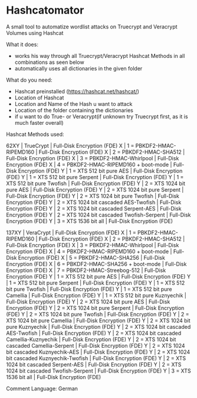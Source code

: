 # Hashcatomator
A small tool to automatize wordlist attacks on Truecrypt and Veracrypt Volumes using Hashcat

What it does:
- works his way through all Truecrypt/Veracrypt Hashcat Methods in all combinations as seen below
- automatically uses all dictionaries in the given folder

What do you need:
- Hashcat preinstalled (https://hashcat.net/hashcat/)
- Location of Hashcat
- Location and Name of the Hash u want to attack
- Location of the folder containing the dictionaries
- if u want to do True- or Veracrypt(if unknown try Truecrypt first, as it is much faster overall)

Hashcat Methods used:

   62XY | TrueCrypt                                        | Full-Disk Encryption (FDE)
     X  | 1 = PBKDF2-HMAC-RIPEMD160                        | Full-Disk Encryption (FDE)
     X  | 2 = PBKDF2-HMAC-SHA512                           | Full-Disk Encryption (FDE)
     X  | 3 = PBKDF2-HMAC-Whirlpool                        | Full-Disk Encryption (FDE)
     X  | 4 = PBKDF2-HMAC-RIPEMD160 + boot-mode            | Full-Disk Encryption (FDE)
      Y | 1 = XTS  512 bit pure AES                        | Full-Disk Encryption (FDE)
      Y | 1 = XTS  512 bit pure Serpent                    | Full-Disk Encryption (FDE)
      Y | 1 = XTS  512 bit pure Twofish                    | Full-Disk Encryption (FDE)
      Y | 2 = XTS 1024 bit pure AES                        | Full-Disk Encryption (FDE)
      Y | 2 = XTS 1024 bit pure Serpent                    | Full-Disk Encryption (FDE)
      Y | 2 = XTS 1024 bit pure Twofish                    | Full-Disk Encryption (FDE)
      Y | 2 = XTS 1024 bit cascaded AES-Twofish            | Full-Disk Encryption (FDE)
      Y | 2 = XTS 1024 bit cascaded Serpent-AES            | Full-Disk Encryption (FDE)
      Y | 2 = XTS 1024 bit cascaded Twofish-Serpent        | Full-Disk Encryption (FDE)
      Y | 3 = XTS 1536 bit all                             | Full-Disk Encryption (FDE)

  137XY | VeraCrypt                                        | Full-Disk Encryption (FDE)
     X  | 1 = PBKDF2-HMAC-RIPEMD160                        | Full-Disk Encryption (FDE)
     X  | 2 = PBKDF2-HMAC-SHA512                           | Full-Disk Encryption (FDE)
     X  | 3 = PBKDF2-HMAC-Whirlpool                        | Full-Disk Encryption (FDE)
     X  | 4 = PBKDF2-HMAC-RIPEMD160 + boot-mode            | Full-Disk Encryption (FDE)
     X  | 5 = PBKDF2-HMAC-SHA256                           | Full-Disk Encryption (FDE)
     X  | 6 = PBKDF2-HMAC-SHA256 + boot-mode               | Full-Disk Encryption (FDE)
     X  | 7 = PBKDF2-HMAC-Streebog-512                     | Full-Disk Encryption (FDE)
      Y | 1 = XTS  512 bit pure AES                        | Full-Disk Encryption (FDE)
      Y | 1 = XTS  512 bit pure Serpent                    | Full-Disk Encryption (FDE)
      Y | 1 = XTS  512 bit pure Twofish                    | Full-Disk Encryption (FDE)
      Y | 1 = XTS  512 bit pure Camellia                   | Full-Disk Encryption (FDE)
      Y | 1 = XTS  512 bit pure Kuznyechik                 | Full-Disk Encryption (FDE)
      Y | 2 = XTS 1024 bit pure AES                        | Full-Disk Encryption (FDE)
      Y | 2 = XTS 1024 bit pure Serpent                    | Full-Disk Encryption (FDE)
      Y | 2 = XTS 1024 bit pure Twofish                    | Full-Disk Encryption (FDE)
      Y | 2 = XTS 1024 bit pure Camellia                   | Full-Disk Encryption (FDE)
      Y | 2 = XTS 1024 bit pure Kuznyechik                 | Full-Disk Encryption (FDE)
      Y | 2 = XTS 1024 bit cascaded AES-Twofish            | Full-Disk Encryption (FDE)
      Y | 2 = XTS 1024 bit cascaded Camellia-Kuznyechik    | Full-Disk Encryption (FDE)
      Y | 2 = XTS 1024 bit cascaded Camellia-Serpent       | Full-Disk Encryption (FDE)
      Y | 2 = XTS 1024 bit cascaded Kuznyechik-AES         | Full-Disk Encryption (FDE)
      Y | 2 = XTS 1024 bit cascaded Kuznyechik-Twofish     | Full-Disk Encryption (FDE)
      Y | 2 = XTS 1024 bit cascaded Serpent-AES            | Full-Disk Encryption (FDE)
      Y | 2 = XTS 1024 bit cascaded Twofish-Serpent        | Full-Disk Encryption (FDE)
      Y | 3 = XTS 1536 bit all                             | Full-Disk Encryption (FDE)
      
Comment Language: German
